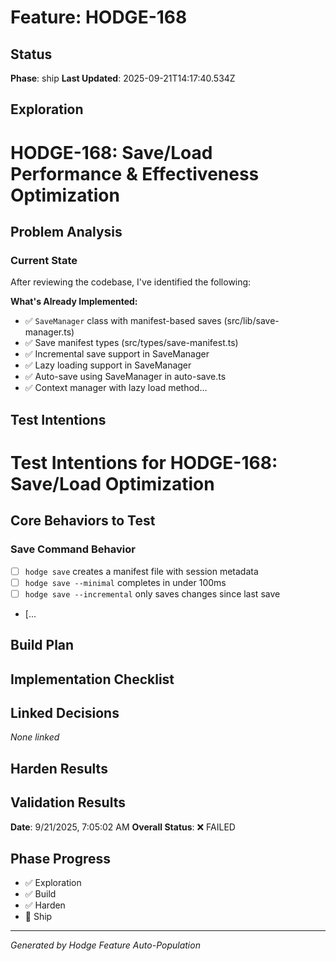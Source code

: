 # Feature: HODGE-168

## Status
**Phase**: ship
**Last Updated**: 2025-09-21T14:17:40.534Z

## Exploration
# HODGE-168: Save/Load Performance & Effectiveness Optimization

## Problem Analysis

### Current State
After reviewing the codebase, I've identified the following:

**What's Already Implemented:**
- ✅ `SaveManager` class with manifest-based saves (src/lib/save-manager.ts)
- ✅ Save manifest types (src/types/save-manifest.ts)
- ✅ Incremental save support in SaveManager
- ✅ Lazy loading support in SaveManager
- ✅ Auto-save using SaveManager in auto-save.ts
- ✅ Context manager with lazy load method...

## Test Intentions
# Test Intentions for HODGE-168: Save/Load Optimization

## Core Behaviors to Test

### Save Command Behavior
- [ ] `hodge save` creates a manifest file with session metadata
- [ ] `hodge save --minimal` completes in under 100ms
- [ ] `hodge save --incremental` only saves changes since last save
- [...

## Build Plan
## Implementation Checklist


## Linked Decisions
_None linked_

## Harden Results
## Validation Results
**Date**: 9/21/2025, 7:05:02 AM
**Overall Status**: ❌ FAILED




## Phase Progress
- ✅ Exploration
- ✅ Build
- ✅ Harden
- 🔄 Ship

---
_Generated by Hodge Feature Auto-Population_
